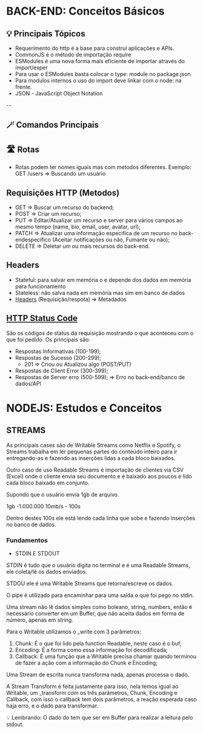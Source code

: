 # BACK-END: Conceitos Básicos

## 💡 Principais Tópicos

- Requerimento do http é a base para construi aplicações e APIs. 
- CommonJS é o método de importação require
- ESModules é uma nova forma mais eficiente de importar através do import/exper
- Para usar o ESModules basta colocar o type: module no package.json
- Para modulos internos o uso do import deve linkar com o node: na frente.
- JSON - JavaScript Object Notation

--

## 🪄 Comandos Principais

## 🛣️ Rotas

- Rotas podem ter nomes iguais mas com metodos diferentes. Exemplo: GET /users => Buscando um usuário

## Requisições HTTP (Metodos)

- GET => Buscar um recurso do backend;
- POST => Criar um recurso;
- PUT => Editar/Atualizar um recurso e server para vários campos ao mesmo tempo (name, bio, email, user, avatar, url);
- PATCH => Atualizar uma informação especifica de um recurso no back-endespecífico (Aceitar notificações ou não, Fumante ou não);
- DELETE => Deletar um ou mais recursos do back-end.

## Headers

- Stateful: para salvar em memória o e depende dos dados em memória para funcionamento
- Stateless: não salva nada em memória mas sim em banco de dados
- [Headers](https://fetch.spec.whatwg.org/#concept-header-name) (Requisição/respota) => Metadados

## [HTTP Status Code](https://developer.mozilla.org/en-US/docs/Web/HTTP/Status)

São os códigos de status da requisição mostrando o que aconteceu com o que foi pedido. Os principais são: 

- Respostas Informativas (100-199);
- Respostas de Sucesso (200-299);
  - 201 => Criou ou Atualizou algo (POST/PUT)
- Respostas de Client Error (300-399);
- Respostas de Server erro (500-599); => Erro no back-end/banco de dados/API

# NODEJS: Estudos e Conceitos

## STREAMS

As principais cases são de Writable Streams como Netflix e Spotify, o Streams trabalha em ler pequenas partes do conteúdo inteiro para ir entregando-as e fazendo as inserções lidas a cada bloco baixados.

Outro caso de uso Readable Streams é importação de clientes via CSV (Excel) onde o cliente envia seu documento e é baixado aos poucos e lido cada bloco baixado em conjunto.

Supondo que o usuário envia 1gb de arquivo.

1gb -1.000.000
10mb/s - 100s

Dentro destes 100s ele está lendo cada linha que sobe e fazendo inserções no banco de dados.

### Fundamentos

- STDIN E STDOUT

STDIN é tudo que o usuário digita no terminal e é uma Readable Streams, ele coleta/lê os dados enviados.

STDOU ele é uma Writable Streams que retorna/escreve os dados.

O pipe é utilizado para encaminhar para uma saída o que foi pego no stdin.

Uma stream não lê dados simples como boleano, string, numbers, então é necessário converter em um Buffer, que não aceita dados em forma de número, apenas em string.

Para o Writable utilizamos o _write com 3 parâmetros:

1. Chunk: É o que foi lido pela function Readable, neste caso é o buf;
2. Encoding: É a forma como essa informação foi decodificada;
3. Callback: É uma função que a Writable precisa chamar quando terminou de fazer a ação com a informação do Chunk e Encoding;

Uma Stream de escrita nunca transforma nada, apenas processa o dado.

A Stream Transform é feita justamente para isso, nela temos igual ao Writable, um _transform com os três parâmetros, Chunk, Encoding e Callback, com isso o callback tem dois parâmetros, a reação esperada caso haja erro, e o dado para transformar.

💡 Lembrando: O dado do tem que ser em Buffer para realizar a leitura pelo stdout.

